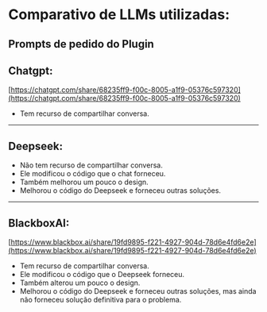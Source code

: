 # Comparativo de LLMs utilizadas:

## Prompts de pedido do Plugin

## Chatgpt:
[https://chatgpt.com/share/68235ff9-f00c-8005-a1f9-05376c597320](https://chatgpt.com/share/68235ff9-f00c-8005-a1f9-05376c597320)
- Tem recurso de compartilhar conversa.
---

## Deepseek:
- Não tem recurso de compartilhar conversa.
- Ele modificou o código que o chat forneceu.
- Também melhorou um pouco o design.
- Melhorou o código do Deepseek e forneceu outras soluções.
---

## BlackboxAI:
[https://www.blackbox.ai/share/19fd9895-f221-4927-904d-78d6e4fd6e2e](https://www.blackbox.ai/share/19fd9895-f221-4927-904d-78d6e4fd6e2e)
- Tem recurso de compartilhar conversa.
- Ele modificou o código que o Deepseek forneceu.
- Também alterou um pouco o design.
- Melhorou o código do Deepseek e forneceu outras soluções, mas ainda não forneceu solução definitiva para o problema.
